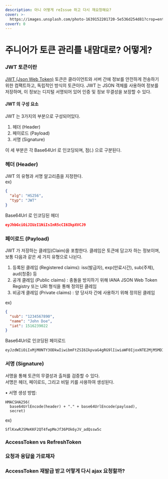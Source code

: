 ```yaml
---
description: 아니 어떻게 reIssue 하고 다시 재요청해요?
cover: >-
  https://images.unsplash.com/photo-1639152201720-5e536d254d81?crop=entropy&cs=srgb&fm=jpg&ixid=M3wxOTcwMjR8MHwxfHNlYXJjaHw3fHx0b2tlbnxlbnwwfHx8fDE3MjA1OTQwNDB8MA&ixlib=rb-4.0.3&q=85
coverY: 0
---
```


# 주니어가 토큰 관리를 내맘대로? 어떻게?

### JWT 토큰이란

[JWT (Json Web Token)](https://jwt.io/introduction) 토큰은 클라이언트와 서버 간에 정보를 안전하게 전송하기 위한 컴팩트하고, 독립적인 방식의 토큰이다. JWT 는 JSON 객체를 사용하여 정보를 저장하며, 이 정보는 디지털 서명되어 있어 인증 및 정보 무결성을 보장할 수 있다.



#### JWT 의 구성 요소

JWT 는 3가지의 부분으로 구성되어있다.

1. 헤더 (Header)
2. 페이로드 (Payload)
3. 서명 (Signature)

이 세 부분은 각 Base64Url 로 인코딩되며, 점(.) 으로 구분된다.





### 헤더 (Header)

JWT 의 유형과 서명 알고리즘을 지정한다.\
ex)

```json
{
  "alg": "HS256",
  "typ": "JWT"
}
```

Base64Url 로 인코딩된 헤더

```json
eyJhbGciOiJIUzI1NiIsInR5cCI6IkpXVCJ9
```





### 페이로드 (Payload)

JWT 가 저장하는 클레임(Claim)을 포함한다. 클레임은 토큰에 담고자 하는 정보이며, 보통 다음과 같은 세 가지 유형으로 나뉜다.



1. 등록된 클레임 (Registered claims): iss(발급자), exp(만료시간), sub(주제), aud(청중) 등
2. 공개 클레임 (Public claims) : 충돌을 방지하기 위해 IANA JSON Web Token Registry 또는 URI 형식을 통해 정의된 클레임
3. 비공개 클레임 (Private claims) : 양 당사자 간에 사용하기 위해 정의된 클레임

ex)

```json
{
  "sub": "1234567890",
  "name": "John Doe",
  "iat": 1516239022
}
```

Base64Url로 인코딩된 페이로드&#x20;

```
eyJzdWIiOiIxMjM0NTY3ODkwIiwibmFtZSI6IkpvaG4gRG9lIiwiaWF0IjoxNTE2MjM5MDIyfQ
```





### 서명 (Signature)

서명을 통해 토큰의 무결성과 출처를 검증할 수 있다. \
서명은 헤더, 페이로드, 그리고 비밀 키를 사용하여 생성된다.

• 서명 생성 방법:

```
HMACSHA256(
  base64UrlEncode(header) + "." + base64UrlEncode(payload),
  secret)
```

ex)

```
SflKxwRJSMeKKF2QT4fwpMeJf36POk6yJV_adQssw5c
```





### AccessToken vs RefreshToken









### 요청과 응답을 가로채자







### AccessToken 재발급 받고 어떻게 다시 ajax 요청할까?





